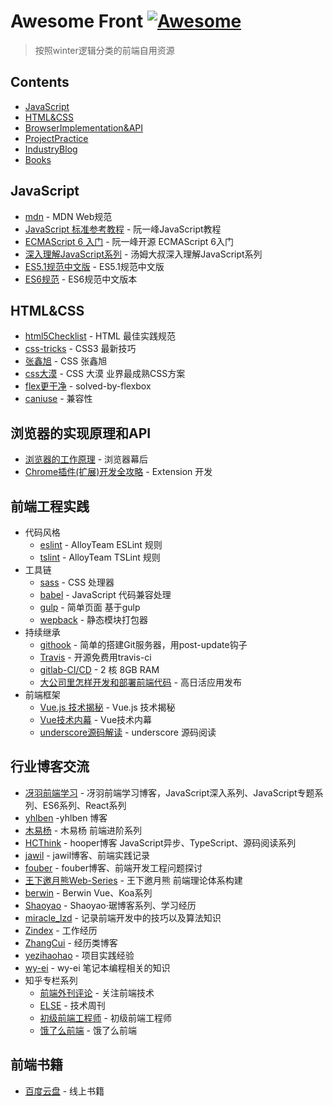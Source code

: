 # Awesome Front [![Awesome](https://cdn.rawgit.com/sindresorhus/awesome/d7305f38d29fed78fa85652e3a63e154dd8e8829/media/badge.svg)](https://github.com/sindresorhus/awesome)

> 按照winter逻辑分类的前端自用资源

## Contents

  - [JavaScript](#JavaScript)
  - [HTML&CSS](#HTML&CSS)
  - [BrowserImplementation&API](#浏览器的实现原理和API)
  - [ProjectPractice](#前端工程实践)
  - [IndustryBlog](#行业博客交流)
  - [Books](#前端书籍)

## JavaScript

  - [mdn](https://developer.mozilla.org/en-US/) - MDN Web规范
  - [JavaScript 标准参考教程](http://javascript.ruanyifeng.com/#toc1) - 阮一峰JavaScript教程
  - [ECMAScript 6 入门](http://es6.ruanyifeng.com/) -  阮一峰开源 ECMAScript 6入门
  - [深入理解JavaScript系列](http://www.cnblogs.com/TomXu/archive/2011/12/28/2286877.html) - 汤姆大叔深入理解JavaScript系列
  - [ES5.1规范中文版](http://yanhaijing.com/es5/#null) - ES5.1规范中文版
  - [ES6规范](http://zhoushengfe.com/es6/es6-ch.html) - ES6规范中文版本

## HTML&CSS

  - [html5Checklist](https://github.com/thedaviddias/Front-End-Checklist) - HTML 最佳实践规范
  - [css-tricks](https://css-tricks.com/) - CSS3 最新技巧
  - [张鑫旭](https://www.zhangxinxu.com/wordpress/) - CSS 张鑫旭
  - [css大漠](https://www.w3cplus.com/) - CSS 大漠 业界最成熟CSS方案
  - [flex更干净](https://magic-akari.github.io/solved-by-flexbox/) - solved-by-flexbox
  - [caniuse](https://caniuse.com/) - 兼容性

## 浏览器的实现原理和API

  - [浏览器的工作原理](https://www.html5rocks.com/zh/tutorials/internals/howbrowserswork/) - 浏览器幕后
  - [Chrome插件(扩展)开发全攻略](https://www.cnblogs.com/liuxianan/p/chrome-plugin-develop.html) - Extension 开发

## 前端工程实践

  - 代码风格
    - [eslint](https://github.com/AlloyTeam/eslint-config-alloy) - AlloyTeam ESLint 规则 
    - [tslint](https://github.com/AlloyTeam/tslint-config-alloy) - AlloyTeam TSLint 规则
  - 工具链
    - [sass](https://sass-lang.com/) - CSS 处理器
    - [babel](https://babeljs.io/) - JavaScript 代码兼容处理
    - [gulp](https://github.com/XiongJingzhi/scss-styles-init/blob/master/gulpfile.js) - 简单页面 基于gulp
    - [wepback](https://webpack.js.org/) - 静态模块打包器
  - 持续继承
    - [githook](https://www.liaoxuefeng.com/wiki/0013739516305929606dd18361248578c67b8067c8c017b000/00137583770360579bc4b458f044ce7afed3df579123eca000) - 简单的搭建Git服务器，用post-update钩子
    - [Travis](https://travis-ci.org/) - 开源免费用travis-ci
    - [gitlab-CI/CD](https://about.gitlab.com/product/continuous-integration/) - 2 核 8GB RAM
    - [大公司里怎样开发和部署前端代码](https://www.zhihu.com/question/20790576/answer/32602154) - 高日活应用发布
  - 前端框架
    - [Vue.js 技术揭秘](https://ustbhuangyi.github.io/vue-analysis/) - Vue.js 技术揭秘
    - [Vue技术内幕](http://hcysun.me/vue-design/art/) - Vue技术内幕
    - [underscore源码解读](https://github.com/hanzichi/underscore-analysis) - underscore 源码阅读

## 行业博客交流

  - [冴羽前端学习](https://github.com/mqyqingfeng/Blog) - 冴羽前端学习博客，JavaScript深入系列、JavaScript专题系列、ES6系列、React系列
  - [yhlben](https://yhlben.github.io/blog/js-inherit.html) -yhlben 博客
  - [木易杨](https://github.com/yygmind/blog) - 木易杨 前端进阶系列
  - [HCThink](https://github.com/HCThink/h-blog) - hooper博客 JavaScript异步、TypeScript、源码阅读系列
  - [jawil](https://github.com/jawil/blog/issues/6) - jawil博客、前端实践记录
  - [fouber](https://github.com/fouber/blog) - fouber博客、前端开发工程问题探讨
  - [王下邀月熊Web-Series](https://github.com/wxyyxc1992/Web-Series) - 王下邀月熊 前端理论体系构建
  - [berwin](https://github.com/berwin/Blog) - Berwin Vue、Koa系列
  - [Shaoyao](https://github.com/juzhiyuan/Segment/issues) - Shaoyao·琚博客系列、学习经历
  - [miracle_lzd](https://github.com/louzhedong/blog) - 记录前端开发中的技巧以及算法知识
  - [Zindex](https://zxc0328.github.io/) - 工作经历
  - [ZhangCui](https://www.cnblogs.com/zczhangcui/default.html?page=1) - 经历类博客
  - [yezihaohao](https://yezihaohao.github.io/) - 项目实践经验
  - [wy-ei](https://github.com/wy-ei/notebook) - wy-ei 笔记本编程相关的知识
  - 知乎专栏系列
    - [前端外刊评论](https://zhuanlan.zhihu.com/FrontendMagazine) - 关注前端技术
    - [ELSE](https://zhuanlan.zhihu.com/itech) - 技术周刊
    - [初级前端工程师](https://zhuanlan.zhihu.com/makewebgreatagain) - 初级前端工程师
    - [饿了么前端](https://zhuanlan.zhihu.com/ElemeFE) - 饿了么前端

## 前端书籍
  - [百度云盘](https://pan.baidu.com/) - 线上书籍